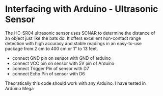 # Interfacing with Arduino - Ultrasonic Sensor
The HC-SR04 ultrasonic sensor uses SONAR to determine the distance of an object just like the bats do. It offers excellent non-contact range detection with high accuracy and stable readings in an easy-to-use package from 2 cm to 400 cm or 1” to 13 feet.

- connect GND pin on sensor with GND of arduino
- connect VCC pin on sensor with 5V pin of Arduino
- connect Trigger Pin of sensor with D7
- connect Echo Pin of sensor with D6

Theoratically this code should work with any Arduino. I have tested in Arduino Mega 
